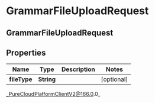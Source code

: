 # GrammarFileUploadRequest

## GrammarFileUploadRequest

## Properties

|Name | Type | Description | Notes|
|------------ | ------------- | ------------- | -------------|
| **fileType** | **String** |  | [optional] |



_PureCloudPlatformClientV2@166.0.0_
